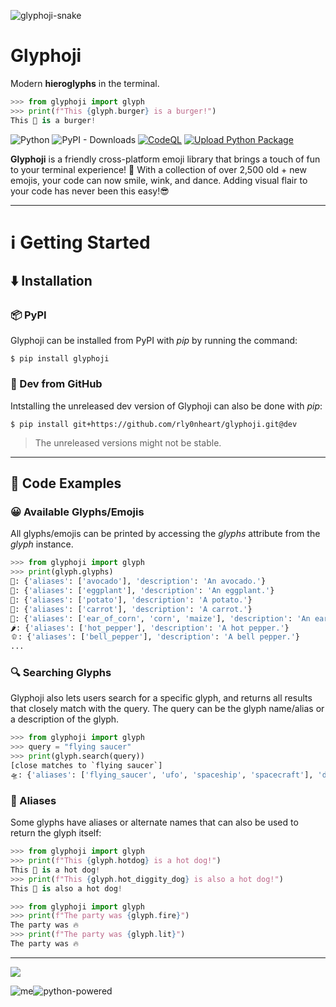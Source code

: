 ![glyphoji-snake](https://github.com/rly0nheart/glyphoji/assets/74001397/1b32fe5a-ef9a-48b6-89f7-0e0bd647704c)

# Glyphoji
Modern **hieroglyphs** in the terminal.
```Python
>>> from glyphoji import glyph
>>> print(f"This {glyph.burger} is a burger!")
This 🍔 is a burger!
```
![Python](https://img.shields.io/badge/python-3670A0?style=flat&logo=python&logoColor=ffdd54)
![PyPI - Downloads](https://img.shields.io/pypi/dm/glyphoji?logo=pypi)
[![CodeQL](https://github.com/rly0nheart/glyphoji/actions/workflows/codeql.yml/badge.svg)](https://github.com/rly0nheart/glyphoji/actions/workflows/codeql.yml)
[![Upload Python Package](https://github.com/rly0nheart/glyphoji/actions/workflows/python-publish.yml/badge.svg)](https://github.com/rly0nheart/glyphoji/actions/workflows/python-publish.yml)

**Glyphoji** is a friendly cross-platform emoji library that brings a touch of fun to your terminal experience! 🎉 With a collection of over 2,500 old + new emojis, your code can now smile, wink, and dance. 
Adding visual flair to your code has never been this easy!😎
***

# ℹ️ Getting Started
## ⬇️ Installation
### 📦 PyPI
Glyphoji can be installed from PyPI with *pip* by running the command:
```
$ pip install glyphoji
```
### 🚧 Dev from GitHub
Intstalling the unreleased dev version of Glyphoji can also be done with *pip*:
```
$ pip install git+https://github.com/rly0nheart/glyphoji.git@dev
```
> The unreleased versions might not be stable.
***
## 📖 Code Examples
### 😀 Available Glyphs/Emojis
All glyphs/emojis can be printed by accessing the *glyphs* attribute from the *glyph* instance.
```Python
>>> from glyphoji import glyph
>>> print(glyph.glyphs)
🥑: {'aliases': ['avocado'], 'description': 'An avocado.'}
🍆: {'aliases': ['eggplant'], 'description': 'An eggplant.'}
🥔: {'aliases': ['potato'], 'description': 'A potato.'}
🥕: {'aliases': ['carrot'], 'description': 'A carrot.'}
🌽: {'aliases': ['ear_of_corn', 'corn', 'maize'], 'description': 'An ear of corn.'}
🌶️: {'aliases': ['hot_pepper'], 'description': 'A hot pepper.'}
🫑: {'aliases': ['bell_pepper'], 'description': 'A bell pepper.'}
...
```

### 🔍 Searching Glyphs
Glyphoji also lets users search for a specific glyph, and returns all results that closely match with the query. The query can be the glyph name/alias or a description of the glyph.

```Python
>>> from glyphoji import glyph
>>> query = "flying saucer"
>>> print(glyph.search(query))
[close matches to `flying saucer`]
🛸: {'aliases': ['flying_saucer', 'ufo', 'spaceship', 'spacecraft'], 'description': 'A flying saucer.'}
```

### 📛 Aliases
Some glyphs have aliases or alternate names that can also be used to return the glyph itself:
```Python
>>> from glyphoji import glyph
>>> print(f"This {glyph.hotdog} is a hot dog!")
This 🌭 is a hot dog!
>>> print(f"This {glyph.hot_diggity_dog} is also a hot dog!")
This 🌭 is also a hot dog!
```


```Python
>>> from glyphoji import glyph
>>> print(f"The party was {glyph.fire}")
The party was 🔥
>>> print(f"The party was {glyph.lit}")
The party was 🔥
```
***
<a href="https://www.buymeacoffee.com/_rly0nheart"><img src="https://img.buymeacoffee.com/button-api/?text=Buy me a coffee&emoji=&slug=_rly0nheart&button_colour=40DCA5&font_colour=ffffff&font_family=Comic&outline_colour=000000&coffee_colour=FFDD00" /></a>

![me](https://github.com/rly0nheart/glyphoji/assets/74001397/e202c4c1-9a69-40c4-a4da-1e95befb08ee)![python-powered](https://github.com/rly0nheart/glyphoji/assets/74001397/797adebc-2b98-41bc-9019-2b0079fc32dc)
